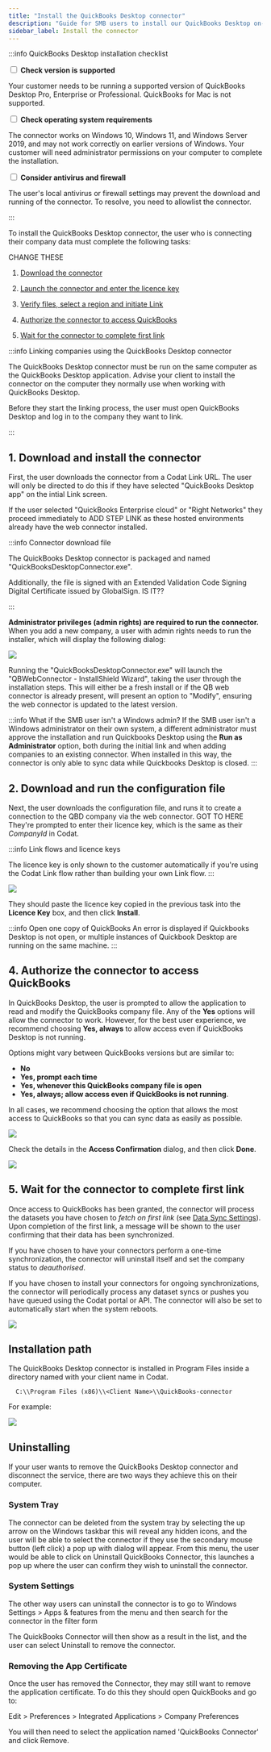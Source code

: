 ```yaml
---
title: "Install the QuickBooks Desktop connector"
description: "Guide for SMB users to install our QuickBooks Desktop on-premise connector."
sidebar_label: Install the connector
---
```

:::info QuickBooks Desktop installation checklist

<input type="checkbox" unchecked/> <b>Check version is supported</b>

Your customer needs to be running a supported version of QuickBooks Desktop Pro, Enterprise or Professional. QuickBooks for Mac is not supported. 

<input type="checkbox" unchecked/> <b>Check operating system requirements</b>

The connector works on Windows 10, Windows 11, and Windows Server 2019, and may not work correctly on earlier versions of Windows. Your customer will need administrator permissions on your computer to complete the installation.

<input type="checkbox" unchecked/> <b>Consider antivirus and firewall</b>

The user's local antivirus or firewall settings may prevent the download and running of the connector. To resolve, you need to allowlist the connector.

:::

To install the QuickBooks Desktop connector, the user who is connecting their company data must complete the following tasks:

CHANGE THESE
1. [Download the connector](/integrations/accounting/quickbooksdesktop/installing-the-quickbooks-connector#1-download-the-connector)

2. [Launch the connector and enter the licence key](/integrations/accounting/quickbooksdesktop/installing-the-quickbooks-connector#2-launch-the-connector-and-enter-the-licence-key)

3. [Verify files, select a region and initiate Link](/integrations/accounting/quickbooksdesktop/installing-the-quickbooks-connector#3-verify-files-select-a-region-and-initiate-link)

4. [Authorize the connector to access QuickBooks](/integrations/accounting/quickbooksdesktop/installing-the-quickbooks-connector#4-authorize-the-connector-to-access-quickbooks)

5. [Wait for the connector to complete first link](/integrations/accounting/quickbooksdesktop/installing-the-quickbooks-connector#5-wait-for-the-connector-to-complete-first-link)


:::info Linking companies using the QuickBooks Desktop connector

The QuickBooks Desktop connector must be run on the same computer as the QuickBooks Desktop application. Advise your client to install the connector on the computer they normally use when working with QuickBooks Desktop.

Before they start the linking process, the user must open QuickBooks Desktop and log in to the company they want to link. 

:::


## 1. Download and install the connector

First, the user downloads the connector from a Codat Link URL. The user will only be directed to do this if they have selected "QuickBooks Desktop app" on the intial Link screen.

If the user selected "QuickBooks Enterprise cloud" or "Right Networks" they proceed immediately to ADD STEP LINK as these hosted environments already have the web connector installed.

:::info Connector download file

The QuickBooks Desktop connector is packaged and named "QuickBooksDesktopConnector.exe".

Additionally, the file is signed with an Extended Validation Code Signing Digital Certificate issued by GlobalSign. IS IT??

:::

**Administrator privileges (admin rights) are required to run the connector.** When you add a new company, a user with admin rights needs to run the installer, which will display the following dialog:

<img src="/img/old/420dc1e-QBDLinkNew.JPG" />

Running the "QuickBooksDesktopConnector.exe" will launch the "QBWebConnector - InstallShield Wizard", taking the user through the installation steps. This will either be a fresh install or if the QB web connector is already present, will present an option to "Modify", ensuring the web connector is updated to the latest version.

:::info What if the SMB user isn't a Windows admin?
If the SMB user isn't a Windows administrator on their own system, a different administrator must approve the installation and run Quickbooks Desktop using the **Run as Administrator** option, both during the initial link and when adding companies to an existing connector. When installed in this way, the connector is only able to sync data while Quickbooks Desktop is closed.
:::

## 2. Download and run the configuration file

Next, the user downloads the configuration file, and runs it to create a connection to the QBD company via the web connector. GOT TO HERE  They're prompted to enter their licence key, which is the same as their _CompanyId_ in Codat.

:::info Link flows and licence keys

The licence key is only shown to the customer automatically if you're using the Codat Link flow rather than building your own Link flow.
:::

<img src="/img/old/2442911-Entering_License_key.png" />

They should paste the licence key copied in the previous task into the **Licence Key** box, and then click **Install**.

:::info Open one copy of QuickBooks
An error is displayed if Quickbooks Desktop is not open, or multiple instances of Quickbook Desktop are running on the same machine.
:::

## 4. Authorize the connector to access QuickBooks

In QuickBooks Desktop, the user is prompted to allow the application to read and modify the QuickBooks company file. Any of the **Yes** options will allow the connector to work. However, for the best user experience, we recommend choosing **Yes, always** to allow access even if QuickBooks Desktop is not running.

Options might vary between QuickBooks versions but are similar to:

- **No**
- **Yes, prompt each time**
- **Yes, whenever this QuickBooks company file is open**
- **Yes, always; allow access even if QuickBooks is not running**.

In all cases, we recommend choosing the option that allows the most access to QuickBooks so that you can sync data as easily as possible.

<img src="/img/old/c650d8d-QBD-Auth.png" />

Check the details in the **Access Confirmation** dialog, and then click **Done**.

<img src="/img/old/7db6c59-Access_Confirmation.png" />

## 5. Wait for the connector to complete first link

Once access to QuickBooks has been granted, the connector will process the datasets you have chosen to _fetch on first link_ (see [Data Sync Settings](/core-concepts/data-type-settings)). Upon completion of the first link, a message will be shown to the user confirming that their data has been synchronized.

If you have chosen to have your connectors perform a one-time synchronization, the connector will uninstall itself and set the company status to _deauthorised_.

If you have chosen to install your connectors for ongoing synchronizations, the connector will periodically process any dataset syncs or pushes you have queued using the Codat portal or API. The connector will also be set to automatically start when the system reboots.

<img src="/img/old/e435017-Linked_Succesfully.png" />

## Installation path

The QuickBooks Desktop connector is installed in Program Files inside a directory named with your client name in Codat.

```
  C:\\Program Files (x86)\\<Client Name>\\QuickBooks-connector
```

For example:

<img src="/img/old/8fa7d87-qbd-connector-installation-path-border.png" />


## Uninstalling

If your user wants to remove the QuickBooks Desktop connector and disconnect the service, there are two ways they achieve this on their computer.

### System Tray

The connector can be deleted from the system tray by selecting the up arrow on the Windows taskbar this will reveal any hidden icons, and the user will be able to select the connector if they use the secondary mouse button (left click) a pop up with dialog will appear.
From this menu, the user would be able to click on Uninstall QuickBooks Connector, this launches a pop up where the user can confirm they wish to uninstall the connector.

### System Settings

The other way users can uninstall the connector is to go to Windows Settings > Apps & features from the menu and then search for the connector in the filter form

The QuickBooks Connector will then show as a result in the list, and the user can select Uninstall to remove the connector.

### Removing the App Certificate

Once the user has removed the Connector, they may still want to remove the application certificate. To do this they should open QuickBooks and go to:

Edit > Preferences > Integrated Applications > Company Preferences

You will then need to select the application named 'QuickBooks Connector' and click Remove.
